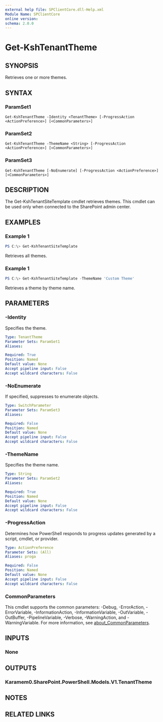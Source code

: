 ```yaml
---
external help file: SPClientCore.dll-Help.xml
Module Name: SPClientCore
online version:
schema: 2.0.0
---
```


# Get-KshTenantTheme

## SYNOPSIS
Retrieves one or more themes.

## SYNTAX

### ParamSet1
```
Get-KshTenantTheme -Identity <TenantTheme> [-ProgressAction <ActionPreference>] [<CommonParameters>]
```

### ParamSet2
```
Get-KshTenantTheme -ThemeName <String> [-ProgressAction <ActionPreference>] [<CommonParameters>]
```

### ParamSet3
```
Get-KshTenantTheme [-NoEnumerate] [-ProgressAction <ActionPreference>] [<CommonParameters>]
```

## DESCRIPTION
The Get-KshTenantSiteTemplate cmdlet retrieves themes. This cmdlet can be used only when connected to the SharePoint admin center.

## EXAMPLES

### Example 1
```powershell
PS C:\> Get-KshTenantSiteTemplate
```

Retrieves all themes.

### Example 1
```powershell
PS C:\> Get-KshTenantSiteTemplate -ThemeName 'Custom Theme'
```

Retrieves a theme by theme name.

## PARAMETERS

### -Identity
Specifies the theme.

```yaml
Type: TenantTheme
Parameter Sets: ParamSet1
Aliases:

Required: True
Position: Named
Default value: None
Accept pipeline input: False
Accept wildcard characters: False
```

### -NoEnumerate
If specified, suppresses to enumerate objects.

```yaml
Type: SwitchParameter
Parameter Sets: ParamSet3
Aliases:

Required: False
Position: Named
Default value: None
Accept pipeline input: False
Accept wildcard characters: False
```

### -ThemeName
Specifies the theme name.

```yaml
Type: String
Parameter Sets: ParamSet2
Aliases:

Required: True
Position: Named
Default value: None
Accept pipeline input: False
Accept wildcard characters: False
```

### -ProgressAction
Determines how PowerShell responds to progress updates generated by a script, cmdlet, or provider.

```yaml
Type: ActionPreference
Parameter Sets: (All)
Aliases: proga

Required: False
Position: Named
Default value: None
Accept pipeline input: False
Accept wildcard characters: False
```

### CommonParameters
This cmdlet supports the common parameters: -Debug, -ErrorAction, -ErrorVariable, -InformationAction, -InformationVariable, -OutVariable, -OutBuffer, -PipelineVariable, -Verbose, -WarningAction, and -WarningVariable. For more information, see [about_CommonParameters](http://go.microsoft.com/fwlink/?LinkID=113216).

## INPUTS

### None

## OUTPUTS

### Karamem0.SharePoint.PowerShell.Models.V1.TenantTheme

## NOTES

## RELATED LINKS
